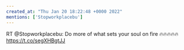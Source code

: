 ```yaml
---
created_at: "Thu Jan 20 18:22:48 +0000 2022"
mentions: ['Stopworkplacebu']
---
```


RT @Stopworkplacebu: Do more of what sets your soul on fire 🔥🔥🔥🔥🔥 https://t.co/segXHBgtJJ